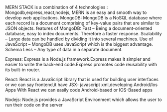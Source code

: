 MERN STACK is a combination of 4 technologies : Mongodb,express,react,nodejs, MERN is an easy and smooth way to develop web applications.
MongoDB:                                                          MongoDB is a NoSQL database where each record is a document comprising of key-value pairs that are similar to JSON objects.
features of MongoDB:
Fast – Being a document-oriented database, easy to index documents. Therefore a faster response.
Scalability – Large data can be handled by dividing it into several machines.
Use of JavaScript – MongoDB uses JavaScript which is the biggest advantage.
Schema Less – Any type of data in a separate document.


Express:
Express is a Node.js framework.Express makes it simpler and easier to write the back-end code.Express promotes code reusability with its built-in router.

React:
React is a JavaScript library that is used for building user interfaces or we can say frontend,it have JSX- javascript xml,developing Android/Ios Apps With React we can easily code Android-based or IOS-Based apps

Nodejs:
Node.js provides a JavaScript Environment which allows the user to run their code on the server 
